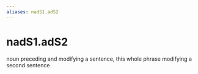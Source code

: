```yaml
---
aliases: nadS1.adS2
---
```

# nadS1.adS2

noun preceding and modifying a sentence, this whole phrase modifying a second sentence